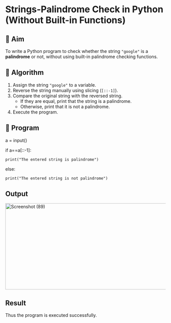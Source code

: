# Strings-Palindrome Check in Python (Without Built-in Functions)

## 🎯 Aim
To write a Python program to check whether the string `"google"` is a **palindrome** or not, without using built-in palindrome checking functions.

## 🧠 Algorithm
1. Assign the string `"google"` to a variable.
2. Reverse the string manually using slicing (`[::-1]`).
3. Compare the original string with the reversed string.
   - If they are equal, print that the string is a palindrome.
   - Otherwise, print that it is not a palindrome.
4. Execute the program.

## 🧾 Program

a = input()

if a==a[::-1]:

    print("The entered string is palindrome")
else:

    print("The entered string is not palindrome")

## Output

<img width="1579" height="271" alt="Screenshot (89)" src="https://github.com/user-attachments/assets/c55d1c34-7129-4ca1-a923-bb9b42f3e7ca" />

## Result
Thus the program is executed successfully.
